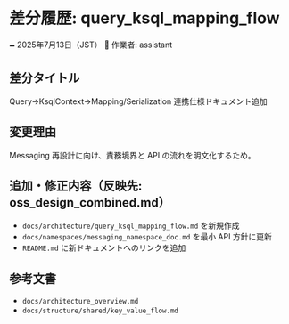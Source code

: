 # 差分履歴: query_ksql_mapping_flow

🗕 2025年7月13日（JST）
🧐 作業者: assistant

## 差分タイトル
Query→KsqlContext→Mapping/Serialization 連携仕様ドキュメント追加

## 変更理由
Messaging 再設計に向け、責務境界と API の流れを明文化するため。

## 追加・修正内容（反映先: oss_design_combined.md）
- `docs/architecture/query_ksql_mapping_flow.md` を新規作成
- `docs/namespaces/messaging_namespace_doc.md` を最小 API 方針に更新
- `README.md` に新ドキュメントへのリンクを追加

## 参考文書
- `docs/architecture_overview.md`
- `docs/structure/shared/key_value_flow.md`
